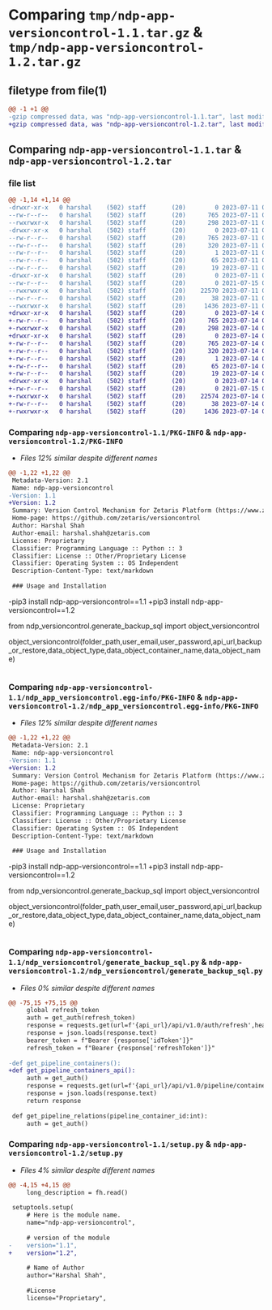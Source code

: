 # Comparing `tmp/ndp-app-versioncontrol-1.1.tar.gz` & `tmp/ndp-app-versioncontrol-1.2.tar.gz`

## filetype from file(1)

```diff
@@ -1 +1 @@
-gzip compressed data, was "ndp-app-versioncontrol-1.1.tar", last modified: Tue Jul 11 06:42:18 2023, max compression
+gzip compressed data, was "ndp-app-versioncontrol-1.2.tar", last modified: Fri Jul 14 03:16:36 2023, max compression
```

## Comparing `ndp-app-versioncontrol-1.1.tar` & `ndp-app-versioncontrol-1.2.tar`

### file list

```diff
@@ -1,14 +1,14 @@
-drwxr-xr-x   0 harshal    (502) staff       (20)        0 2023-07-11 06:42:18.862455 ndp-app-versioncontrol-1.1/
--rw-r--r--   0 harshal    (502) staff       (20)      765 2023-07-11 06:42:18.862146 ndp-app-versioncontrol-1.1/PKG-INFO
--rwxrwxr-x   0 harshal    (502) staff       (20)      298 2023-07-11 06:41:26.000000 ndp-app-versioncontrol-1.1/README.md
-drwxr-xr-x   0 harshal    (502) staff       (20)        0 2023-07-11 06:42:18.860951 ndp-app-versioncontrol-1.1/ndp_app_versioncontrol.egg-info/
--rw-r--r--   0 harshal    (502) staff       (20)      765 2023-07-11 06:42:18.000000 ndp-app-versioncontrol-1.1/ndp_app_versioncontrol.egg-info/PKG-INFO
--rw-r--r--   0 harshal    (502) staff       (20)      320 2023-07-11 06:42:18.000000 ndp-app-versioncontrol-1.1/ndp_app_versioncontrol.egg-info/SOURCES.txt
--rw-r--r--   0 harshal    (502) staff       (20)        1 2023-07-11 06:42:18.000000 ndp-app-versioncontrol-1.1/ndp_app_versioncontrol.egg-info/dependency_links.txt
--rw-r--r--   0 harshal    (502) staff       (20)       65 2023-07-11 06:42:18.000000 ndp-app-versioncontrol-1.1/ndp_app_versioncontrol.egg-info/requires.txt
--rw-r--r--   0 harshal    (502) staff       (20)       19 2023-07-11 06:42:18.000000 ndp-app-versioncontrol-1.1/ndp_app_versioncontrol.egg-info/top_level.txt
-drwxr-xr-x   0 harshal    (502) staff       (20)        0 2023-07-11 06:42:18.861564 ndp-app-versioncontrol-1.1/ndp_versioncontrol/
--rw-r--r--   0 harshal    (502) staff       (20)        0 2021-07-15 08:59:23.000000 ndp-app-versioncontrol-1.1/ndp_versioncontrol/__init__.py
--rwxrwxr-x   0 harshal    (502) staff       (20)    22570 2023-07-11 06:39:00.000000 ndp-app-versioncontrol-1.1/ndp_versioncontrol/generate_backup_sql.py
--rw-r--r--   0 harshal    (502) staff       (20)       38 2023-07-11 06:42:18.862554 ndp-app-versioncontrol-1.1/setup.cfg
--rwxrwxr-x   0 harshal    (502) staff       (20)     1436 2023-07-11 06:39:13.000000 ndp-app-versioncontrol-1.1/setup.py
+drwxr-xr-x   0 harshal    (502) staff       (20)        0 2023-07-14 03:16:36.462139 ndp-app-versioncontrol-1.2/
+-rw-r--r--   0 harshal    (502) staff       (20)      765 2023-07-14 03:16:36.461479 ndp-app-versioncontrol-1.2/PKG-INFO
+-rwxrwxr-x   0 harshal    (502) staff       (20)      298 2023-07-14 03:15:23.000000 ndp-app-versioncontrol-1.2/README.md
+drwxr-xr-x   0 harshal    (502) staff       (20)        0 2023-07-14 03:16:36.459668 ndp-app-versioncontrol-1.2/ndp_app_versioncontrol.egg-info/
+-rw-r--r--   0 harshal    (502) staff       (20)      765 2023-07-14 03:16:36.000000 ndp-app-versioncontrol-1.2/ndp_app_versioncontrol.egg-info/PKG-INFO
+-rw-r--r--   0 harshal    (502) staff       (20)      320 2023-07-14 03:16:36.000000 ndp-app-versioncontrol-1.2/ndp_app_versioncontrol.egg-info/SOURCES.txt
+-rw-r--r--   0 harshal    (502) staff       (20)        1 2023-07-14 03:16:36.000000 ndp-app-versioncontrol-1.2/ndp_app_versioncontrol.egg-info/dependency_links.txt
+-rw-r--r--   0 harshal    (502) staff       (20)       65 2023-07-14 03:16:36.000000 ndp-app-versioncontrol-1.2/ndp_app_versioncontrol.egg-info/requires.txt
+-rw-r--r--   0 harshal    (502) staff       (20)       19 2023-07-14 03:16:36.000000 ndp-app-versioncontrol-1.2/ndp_app_versioncontrol.egg-info/top_level.txt
+drwxr-xr-x   0 harshal    (502) staff       (20)        0 2023-07-14 03:16:36.460577 ndp-app-versioncontrol-1.2/ndp_versioncontrol/
+-rw-r--r--   0 harshal    (502) staff       (20)        0 2021-07-15 08:59:23.000000 ndp-app-versioncontrol-1.2/ndp_versioncontrol/__init__.py
+-rwxrwxr-x   0 harshal    (502) staff       (20)    22574 2023-07-14 03:14:38.000000 ndp-app-versioncontrol-1.2/ndp_versioncontrol/generate_backup_sql.py
+-rw-r--r--   0 harshal    (502) staff       (20)       38 2023-07-14 03:16:36.462352 ndp-app-versioncontrol-1.2/setup.cfg
+-rwxrwxr-x   0 harshal    (502) staff       (20)     1436 2023-07-14 03:15:07.000000 ndp-app-versioncontrol-1.2/setup.py
```

### Comparing `ndp-app-versioncontrol-1.1/PKG-INFO` & `ndp-app-versioncontrol-1.2/PKG-INFO`

 * *Files 12% similar despite different names*

```diff
@@ -1,22 +1,22 @@
 Metadata-Version: 2.1
 Name: ndp-app-versioncontrol
-Version: 1.1
+Version: 1.2
 Summary: Version Control Mechanism for Zetaris Platform (https://www.zetaris.com/)
 Home-page: https://github.com/zetaris/versioncontrol
 Author: Harshal Shah
 Author-email: harshal.shah@zetaris.com
 License: Proprietary
 Classifier: Programming Language :: Python :: 3
 Classifier: License :: Other/Proprietary License
 Classifier: Operating System :: OS Independent
 Description-Content-Type: text/markdown
 
 ### Usage and Installation
 ```
-pip3 install ndp-app-versioncontrol==1.1
+pip3 install ndp-app-versioncontrol==1.2
 
 from ndp_versioncontrol.generate_backup_sql import object_versioncontrol
 
 object_versioncontrol(folder_path,user_email,user_password,api_url,backup_or_restore,data_object_type,data_object_container_name,data_object_name)
 
 ```
```

### Comparing `ndp-app-versioncontrol-1.1/ndp_app_versioncontrol.egg-info/PKG-INFO` & `ndp-app-versioncontrol-1.2/ndp_app_versioncontrol.egg-info/PKG-INFO`

 * *Files 12% similar despite different names*

```diff
@@ -1,22 +1,22 @@
 Metadata-Version: 2.1
 Name: ndp-app-versioncontrol
-Version: 1.1
+Version: 1.2
 Summary: Version Control Mechanism for Zetaris Platform (https://www.zetaris.com/)
 Home-page: https://github.com/zetaris/versioncontrol
 Author: Harshal Shah
 Author-email: harshal.shah@zetaris.com
 License: Proprietary
 Classifier: Programming Language :: Python :: 3
 Classifier: License :: Other/Proprietary License
 Classifier: Operating System :: OS Independent
 Description-Content-Type: text/markdown
 
 ### Usage and Installation
 ```
-pip3 install ndp-app-versioncontrol==1.1
+pip3 install ndp-app-versioncontrol==1.2
 
 from ndp_versioncontrol.generate_backup_sql import object_versioncontrol
 
 object_versioncontrol(folder_path,user_email,user_password,api_url,backup_or_restore,data_object_type,data_object_container_name,data_object_name)
 
 ```
```

### Comparing `ndp-app-versioncontrol-1.1/ndp_versioncontrol/generate_backup_sql.py` & `ndp-app-versioncontrol-1.2/ndp_versioncontrol/generate_backup_sql.py`

 * *Files 0% similar despite different names*

```diff
@@ -75,15 +75,15 @@
     global refresh_token
     auth = get_auth(refresh_token)
     response = requests.get(url=f'{api_url}/api/v1.0/auth/refresh',headers=auth)
     response = json.loads(response.text)
     bearer_token = f"Bearer {response['idToken']}"
     refresh_token = f"Bearer {response['refreshToken']}"
 
-def get_pipeline_containers():
+def get_pipeline_containers_api():
     auth = get_auth()
     response = requests.get(url=f'{api_url}/api/v1.0/pipeline/containers',headers=auth)
     response = json.loads(response.text)
     return response
 
 def get_pipeline_relations(pipeline_container_id:int):
     auth = get_auth()
```

### Comparing `ndp-app-versioncontrol-1.1/setup.py` & `ndp-app-versioncontrol-1.2/setup.py`

 * *Files 4% similar despite different names*

```diff
@@ -4,15 +4,15 @@
     long_description = fh.read()
   
 setuptools.setup(
     # Here is the module name.
     name="ndp-app-versioncontrol",
   
     # version of the module
-    version="1.1",
+    version="1.2",
   
     # Name of Author
     author="Harshal Shah",
 
     #License
     license="Proprietary",
```

